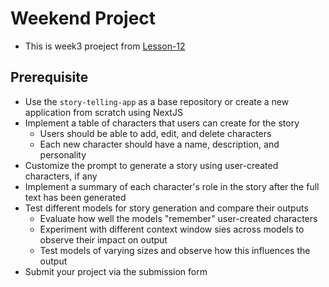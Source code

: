 # Weekend Project

- This is week3 proeject from [Lesson-12](https://github.com/Encode-Club-AI-Bootcamp/Generative-AI-Applications/tree/main/Lesson-12)

## Prerequisite

- Use the `story-telling-app` as a base repository or create a new application from scratch using NextJS
- Implement a table of characters that users can create for the story
    - Users should be able to add, edit, and delete characters
    - Each new character should have a name, description, and personality
- Customize the prompt to generate a story using user-created characters, if any
- Implement a summary of each character's role in the story after the full text has been generated
- Test different models for story generation and compare their outputs
    - Evaluate how well the models "remember" user-created characters
    - Experiment with different context window sies across models to observe their impact on output
    - Test models of varying sizes and observe how this influences the output
- Submit your project via the submission form
